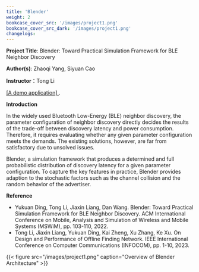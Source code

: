 ```yaml
---
title: 'Blender'
weight: 2
bookcase_cover_src: '/images/project1.png'
bookcase_cover_src_dark: '/images/project1.png'
changelogs:
---
```


**Project Title**: Blender: Toward Practical Simulation Framework for BLE Neighbor Discovery

**Author(s)**: Zhaoqi Yang, Siyuan Cao 

**Instructor**：Tong Li

[ [A demo application] ](https://algospace.top/algorithm/blender_as_a_service/v1.0/).

**Introduction**

In the widely used Bluetooth Low-Energy (BLE) neighbor discovery, the parameter configuration of neighbor discovery directly decides the results of the trade-off between discovery latency and power consumption. Therefore, it requires evaluating whether any given parameter configuration meets the demands. The existing solutions, however, are far from satisfactory due to unsolved issues. 

Blender, a simulation framework that produces a determined and full probabilistic distribution of discovery latency for a given parameter configuration. To capture the key features in practice, Blender provides adaption to the stochastic factors such as the channel collision and the random behavior of the advertiser.

**Reference**

- Yukuan Ding, Tong Li, Jiaxin Liang, Dan Wang. Blender: Toward Practical Simulation Framework for BLE Neighbor Discovery. ACM International Conference on Mobile, Analysis and Simulation of Wireless and Mobile Systems (MSWiM), pp. 103-110, 2022.
- Tong Li, Jiaxin Liang, Yukuan Ding, Kai Zheng, Xu Zhang, Ke Xu. On Design and Performance of Offline Finding Network. IEEE International Conference on Computer Communications (INFOCOM), pp. 1-10, 2023.

{{< figure src="/images/project1.png" caption="Overview of Blender Architecture" >}}